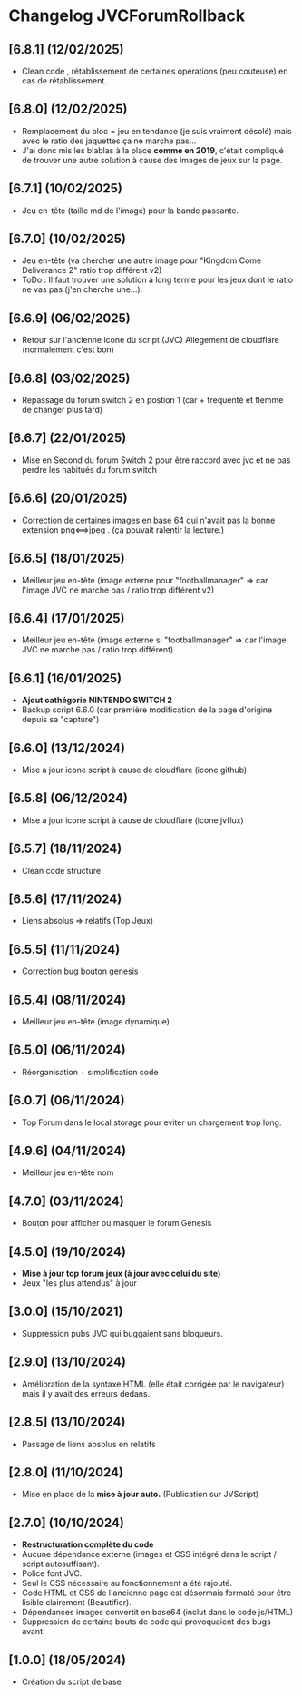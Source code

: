 # Changelog JVCForumRollback

## [6.8.1] (12/02/2025)

- Clean code , rétablissement de certaines opérations (peu couteuse) en cas de rétablissement.

## [6.8.0] (12/02/2025)

- Remplacement du bloc = jeu en tendance  (je suis vraiment désolé) mais avec le ratio des jaquettes ça ne marche pas...
- J'ai donc mis les blablas à la place **comme en 2019**, c'était compliqué de trouver une autre solution à cause des images de jeux sur la page.

## [6.7.1] (10/02/2025)

- Jeu en-tête (taille md de l'image) pour la bande passante.

## [6.7.0] (10/02/2025)

- Jeu en-tête (va chercher une autre image pour "Kingdom Come Deliverance 2" ratio trop différent v2)
- ToDo : Il faut trouver une solution à long terme pour les jeux dont le ratio ne vas pas (j'en cherche une...).

## [6.6.9] (06/02/2025)

- Retour sur l'ancienne icone du script (JVC) Allegement de cloudflare (normalement c'est bon)

## [6.6.8] (03/02/2025)

- Repassage du forum switch 2 en postion 1 (car + frequenté et flemme de changer plus tard)

## [6.6.7] (22/01/2025)

- Mise en Second du forum Switch 2 pour être raccord avec jvc et ne pas perdre les habitués du forum switch

## [6.6.6] (20/01/2025)

- Correction de certaines images en base 64 qui n'avait pas la bonne extension png<==>jpeg . (ça pouvait ralentir la lecture.)

## [6.6.5] (18/01/2025)

- Meilleur jeu en-tête (image externe pour "footballmanager" => car l'image JVC ne marche pas / ratio trop différent v2)

## [6.6.4] (17/01/2025)

- Meilleur jeu en-tête (image externe si "footballmanager" => car l'image JVC ne marche pas / ratio trop différent)

## [6.6.1] (16/01/2025)

- **Ajout cathégorie NINTENDO SWITCH 2**
- Backup script 6.6.0 (car première modification de la page d'origine depuis sa "capture")

## [6.6.0] (13/12/2024)

- Mise à jour icone script à cause de cloudflare (icone github)

## [6.5.8] (06/12/2024)

- Mise à jour icone script à cause de cloudflare (icone jvflux)

## [6.5.7] (18/11/2024)

- Clean code structure

## [6.5.6] (17/11/2024)

- Liens absolus => relatifs (Top Jeux)

## [6.5.5] (11/11/2024)

- Correction bug bouton genesis

## [6.5.4] (08/11/2024)

- Meilleur jeu en-tête (image dynamique)

## [6.5.0] (06/11/2024)

- Réorganisation + simplification code

## [6.0.7] (06/11/2024)

- Top Forum dans le local storage pour eviter un chargement trop long.

## [4.9.6] (04/11/2024)

- Meilleur jeu en-tête nom

## [4.7.0] (03/11/2024)

- Bouton pour afficher ou masquer le forum Genesis

## [4.5.0] (19/10/2024)

- **Mise à jour top forum jeux (à jour avec celui du site)**
- Jeux "les plus attendus" à jour

## [3.0.0] (15/10/2021)

- Suppression pubs JVC qui buggaient sans bloqueurs.

## [2.9.0] (13/10/2024)

- Amélioration de la syntaxe HTML (elle était corrigée par le navigateur) mais il y avait des erreurs dedans.

## [2.8.5] (13/10/2024)

- Passage de liens absolus en relatifs

## [2.8.0] (11/10/2024)

- Mise en place de la **mise à jour auto.** (Publication sur JVScript)

## [2.7.0] (10/10/2024)

- **Restructuration complète du code**
- Aucune dépendance externe (images et CSS intégré dans le script / script autosuffisant).
- Police font JVC.
- Seul le CSS nécessaire au fonctionnement a été rajouté.
- Code HTML et CSS de l'ancienne page est désormais formaté pour être lisible clairement (Beautifier).
- Dépendances images convertit en base64 (inclut dans le code js/HTML)
- Suppression de certains bouts de code qui provoquaient des bugs avant.

## [1.0.0] (18/05/2024)

- Création du script de base
